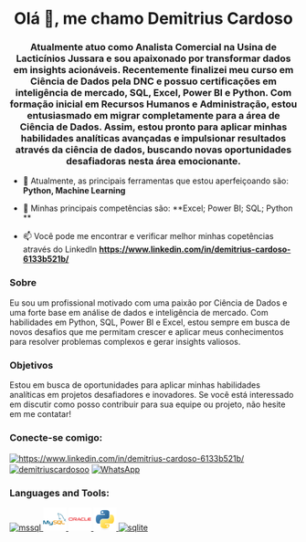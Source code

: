 <h1 align="center">Olá 👋, me chamo Demitrius Cardoso</h1>
<h3 align="center">Atualmente atuo como Analista Comercial na Usina de Lacticínios Jussara e sou apaixonado por transformar dados em insights acionáveis. Recentemente finalizei meu curso em Ciência de Dados pela DNC e possuo certificações em inteligência de mercado, SQL, Excel, Power BI e Python. Com formação inicial em Recursos Humanos e Administração, estou entusiasmado em migrar completamente para a área de Ciência de Dados. Assim, estou pronto para aplicar minhas habilidades analíticas avançadas e impulsionar resultados através da ciência de dados, buscando novas oportunidades desafiadoras nesta área emocionante.</h3>

- 🌱 Atualmente, as principais ferramentas que estou aperfeiçoando são: **Python, Machine Learning**

- 💬 Minhas principais competências são: **Excel; Power BI; SQL; Python **

- 📫 Você pode me encontrar e verificar melhor minhas copetências através do LinkedIn **https://www.linkedin.com/in/demitrius-cardoso-6133b521b/**

<h3 align="left">Sobre</h3>
<p>
  Eu sou um profissional motivado com uma paixão por Ciência de Dados e uma forte base em análise de dados e inteligência de mercado. Com habilidades em Python, SQL, Power BI e Excel, estou sempre em busca de novos desafios que me permitam crescer e aplicar meus conhecimentos para resolver problemas complexos e gerar insights valiosos.
</p>

<h3 align="left">Objetivos</h3>
<p>
  Estou em busca de oportunidades para aplicar minhas habilidades analíticas em projetos desafiadores e inovadores. Se você está interessado em discutir como posso contribuir para sua equipe ou projeto, não hesite em me contatar!
</p>

<h3 align="left">Conecte-se comigo:</h3>
<p align="left">
<a href="https://linkedin.com/in/https://www.linkedin.com/in/demitrius-cardoso-6133b521b/" target="blank"><img align="center" src="https://raw.githubusercontent.com/rahuldkjain/github-profile-readme-generator/master/src/images/icons/Social/linked-in-alt.svg" alt="https://www.linkedin.com/in/demitrius-cardoso-6133b521b/" height="30" width="40" /></a>
<a href="https://instagram.com/demitriuscardosoo" target="blank"><img align="center" src="https://raw.githubusercontent.com/rahuldkjain/github-profile-readme-generator/master/src/images/icons/Social/instagram.svg" alt="demitriuscardosoo" height="30" width="40" /></a>
<a href="https://w.app/dvFbh2" target="_blank">
    <img align="center" src="https://raw.githubusercontent.com/rahuldkjain/github-profile-readme-generator/master/src/images/icons/Social/whatsapp.svg" alt="WhatsApp" height="30" width="40" />
  </a>
</p>
<h3 align="left">Languages and Tools:</h3>
<p align="left"> <a href="https://www.microsoft.com/en-us/sql-server" target="_blank" rel="noreferrer"> <img src="https://www.svgrepo.com/show/303229/microsoft-sql-server-logo.svg" alt="mssql" width="40" height="40"/> </a> <a href="https://www.mysql.com/" target="_blank" rel="noreferrer"> <img src="https://raw.githubusercontent.com/devicons/devicon/master/icons/mysql/mysql-original-wordmark.svg" alt="mysql" width="40" height="40"/> </a> <a href="https://www.oracle.com/" target="_blank" rel="noreferrer"> <img src="https://raw.githubusercontent.com/devicons/devicon/master/icons/oracle/oracle-original.svg" alt="oracle" width="40" height="40"/> </a> <a href="https://www.python.org" target="_blank" rel="noreferrer"> <img src="https://raw.githubusercontent.com/devicons/devicon/master/icons/python/python-original.svg" alt="python" width="40" height="40"/> </a> <a href="https://www.sqlite.org/" target="_blank" rel="noreferrer"> <img src="https://www.vectorlogo.zone/logos/sqlite/sqlite-icon.svg" alt="sqlite" width="40" height="40"/> </a> </p>
